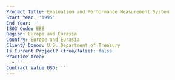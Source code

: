 ```yaml
---
Project Title: Evaluation and Performance Measurement System
Start Year: '1995'
End Year: ''
ISO3 Code: EEE
Region: Europe and Eurasia
Country: Europe and Eurasia
Client/ Donor: U.S. Department of Treasury
Is Current Project? (true/false): false
Practice Area:
  - ''
Contract Value USD: ''
---
```

